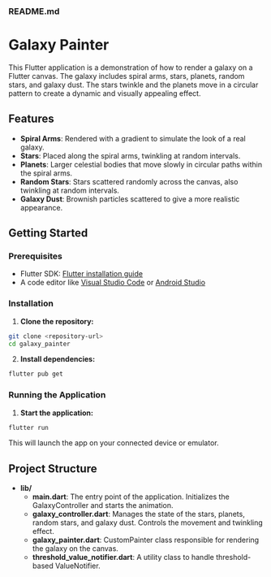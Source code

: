 ### README.md

# Galaxy Painter

This Flutter application is a demonstration of how to render a galaxy on a Flutter canvas. The galaxy includes spiral arms, stars, planets, random stars, and galaxy dust. The stars twinkle and the planets move in a circular pattern to create a dynamic and visually appealing effect.

## Features

- **Spiral Arms**: Rendered with a gradient to simulate the look of a real galaxy.
- **Stars**: Placed along the spiral arms, twinkling at random intervals.
- **Planets**: Larger celestial bodies that move slowly in circular paths within the spiral arms.
- **Random Stars**: Stars scattered randomly across the canvas, also twinkling at random intervals.
- **Galaxy Dust**: Brownish particles scattered to give a more realistic appearance.

## Getting Started

### Prerequisites

- Flutter SDK: [Flutter installation guide](https://flutter.dev/docs/get-started/install)
- A code editor like [Visual Studio Code](https://code.visualstudio.com/) or [Android Studio](https://developer.android.com/studio)

### Installation

1. **Clone the repository:**

```bash
git clone <repository-url>
cd galaxy_painter
```

2. **Install dependencies:**

```bash
flutter pub get
```

### Running the Application

1. **Start the application:**

```bash
flutter run
```

This will launch the app on your connected device or emulator.

## Project Structure

- **lib/**
  - **main.dart**: The entry point of the application. Initializes the GalaxyController and starts the animation.
  - **galaxy_controller.dart**: Manages the state of the stars, planets, random stars, and galaxy dust. Controls the movement and twinkling effect.
  - **galaxy_painter.dart**: CustomPainter class responsible for rendering the galaxy on the canvas.
  - **threshold_value_notifier.dart**: A utility class to handle threshold-based ValueNotifier.

